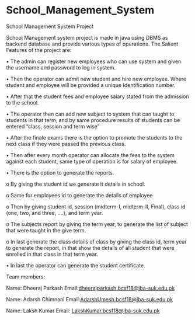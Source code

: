 # School_Management_System
School Management System Project

School Management system project is made in java using DBMS as backend database and provide various types of operations.
The Salient Features of the project are:

•	The admin can register new employees who can use system and given the username and password to log in system.

•	Then the operator can admit new student and hire new employee. Where student and employee will be provided a unique Identification number.

•	After that the student fees and employee salary stated from the admission to the school.

•	The operator then can add new subject to system that can taught to students in that term, and by same procedure results of students can be entered “class, session and 
term wise” 

•	After the finale exams there is the option to promote the students to the next class if they were passed the previous class. 

•	Then after every month operator can allocate the fees to the system against each student, same type of operation is for salary of employee.

•	There is the option to generate the reports.

  o	By giving the student id we generate it details in school.  

  o	Same for employees id to generate the details of employee

  o	Then by giving student id, session (midterm-I, midterm-II, Final), class id (one, two, and three, ….), and term year.

  o	The subjects report by giving the term year, to generate the list of subject that were taught in the give term.

  o	In last generate the class details of class by giving the class id, term year to generate the report, in that show the details of all student that were enrolled     in that class in that term year.

•	In last the operator can generate the student certificate.



Team members:

Name:	Dheeraj Parkash 		 Email:dheerajparkash.bcsf18@iba-suk.edu.pk

Name: Adarsh Chimnani                     	 Email:AdarshUmesh.bcsf18@iba-suk.edu.pk

Name: Laksh Kumar  			 Email: LakshKumar.bcsf18@iba-suk.edu.pk  
